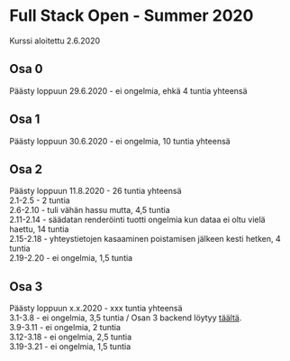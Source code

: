 # Full Stack Open - Summer 2020

Kurssi aloitettu 2.6.2020  
  
## Osa 0 
Päästy loppuun 29.6.2020 - ei ongelmia, ehkä 4 tuntia yhteensä  

## Osa 1 
Päästy loppuun 30.6.2020 - ei ongelmia, 10 tuntia yhteensä  

## Osa 2 
Päästy loppuun 11.8.2020 - 26 tuntia yhteensä  
2.1-2.5 - 2 tuntia  
2.6-2.10 - tuli vähän hassu mutta, 4,5 tuntia  
2.11-2.14 - säädatan renderöinti tuotti ongelmia kun dataa ei oltu vielä haettu, 14 tuntia  
2.15-2.18 - yhteystietojen kasaaminen poistamisen jälkeen kesti hetken, 4 tuntia  
2.19-2.20 - ei ongelmia, 1,5 tuntia  

## Osa 3 
Päästy loppuun x.x.2020 - xxx tuntia yhteensä  
3.1-3.8 - ei ongelmia, 3,5 tuntia / Osan 3 backend löytyy [täältä](https://github.com/sinib/fullstack-summer2020-osa3).  
3.9-3.11 - ei ongelmia, 2 tuntia  
3.12-3.18 - ei ongelmia, 2,5 tuntia  
3.19-3.21 - ei ongelmia, 1,5 tuntia  
